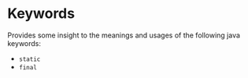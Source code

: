 # Keywords
Provides some insight to the meanings and usages of the following java keywords:
* `static`
* `final`
